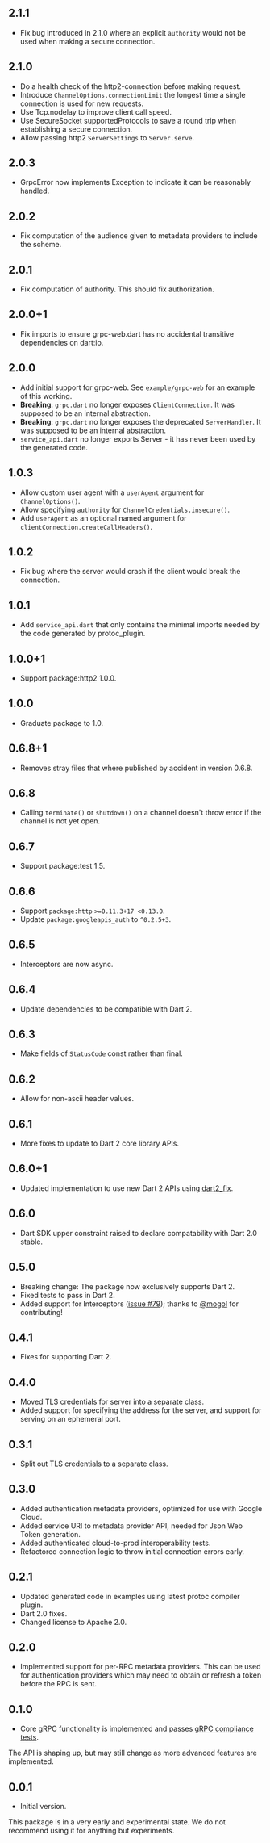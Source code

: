 ## 2.1.1

* Fix bug introduced in 2.1.0 where an explicit `authority` would not be used when making a secure 
  connection.

## 2.1.0

* Do a health check of the http2-connection before making request.
* Introduce `ChannelOptions.connectionLimit` the longest time a single connection is used for new
  requests.
* Use Tcp.nodelay to improve client call speed.
* Use SecureSocket supportedProtocols to save a round trip when establishing a secure connection.
* Allow passing http2 `ServerSettings` to `Server.serve`.

## 2.0.3

* GrpcError now implements Exception to indicate it can be reasonably handled.

## 2.0.2

* Fix computation of the audience given to metadata providers to include the scheme.

## 2.0.1

* Fix computation of authority. This should fix authorization.

## 2.0.0+1

* Fix imports to ensure grpc-web.dart has no accidental transitive dependencies on dart:io.

## 2.0.0

* Add initial support for grpc-web.
  See `example/grpc-web` for an example of this working.
* **Breaking**: `grpc.dart` no longer exposes `ClientConnection`. It was supposed to be an internal
  abstraction.
* **Breaking**: `grpc.dart` no longer exposes the deprecated `ServerHandler`.
  It was supposed to be an internal abstraction.
* `service_api.dart` no longer exports Server - it has never been used by the generated code.

## 1.0.3

* Allow custom user agent with a `userAgent` argument for `ChannelOptions()`.
* Allow specifying `authority` for `ChannelCredentials.insecure()`.
* Add `userAgent` as an optional named argument for `clientConnection.createCallHeaders()`.

## 1.0.2

* Fix bug where the server would crash if the client would break the connection.

## 1.0.1

* Add `service_api.dart` that only contains the minimal imports needed by the code generated by
  protoc_plugin.

## 1.0.0+1

* Support package:http2  1.0.0.

## 1.0.0

* Graduate package to 1.0.

## 0.6.8+1

* Removes stray files that where published by accident in version 0.6.8.

## 0.6.8

* Calling `terminate()` or `shutdown()` on a channel doesn't throw error if the
channel is not yet open.

## 0.6.7

* Support package:test 1.5.

## 0.6.6

* Support `package:http` `>=0.11.3+17 <0.13.0`.
* Update `package:googleapis_auth` to `^0.2.5+3`.

## 0.6.5

* Interceptors are now async.

## 0.6.4

* Update dependencies to be compatible with Dart 2.

## 0.6.3

* Make fields of `StatusCode` const rather than final.

## 0.6.2

* Allow for non-ascii header values.

## 0.6.1

* More fixes to update to Dart 2 core library APIs.

## 0.6.0+1

* Updated implementation to use new Dart 2 APIs using
[dart2_fix](https://github.com/dart-lang/dart2_fix).

## 0.6.0

* Dart SDK upper constraint raised to declare compatability with Dart 2.0 stable.

## 0.5.0

* Breaking change: The package now exclusively supports Dart 2.
* Fixed tests to pass in Dart 2.
* Added support for Interceptors ([issue #79](https://github.com/grpc/grpc-dart/issues/79)); thanks to [@mogol](https://github.com/mogol) for contributing!

## 0.4.1

* Fixes for supporting Dart 2.

## 0.4.0

* Moved TLS credentials for server into a separate class.
* Added support for specifying the address for the server, and support for
  serving on an ephemeral port.

## 0.3.1

* Split out TLS credentials to a separate class.

## 0.3.0

* Added authentication metadata providers, optimized for use with Google Cloud.
* Added service URI to metadata provider API, needed for Json Web Token generation.
* Added authenticated cloud-to-prod interoperability tests.
* Refactored connection logic to throw initial connection errors early.

## 0.2.1

* Updated generated code in examples using latest protoc compiler plugin.
* Dart 2.0 fixes.
* Changed license to Apache 2.0.

## 0.2.0

* Implemented support for per-RPC metadata providers. This can be used for
  authentication providers which may need to obtain or refresh a token before
  the RPC is sent.

## 0.1.0

* Core gRPC functionality is implemented and passes
[gRPC compliance tests](https://github.com/grpc/grpc/blob/master/doc/interop-test-descriptions.md).

The API is shaping up, but may still change as more advanced features are implemented.

## 0.0.1

* Initial version.

This package is in a very early and experimental state. We do not recommend
using it for anything but experiments.
